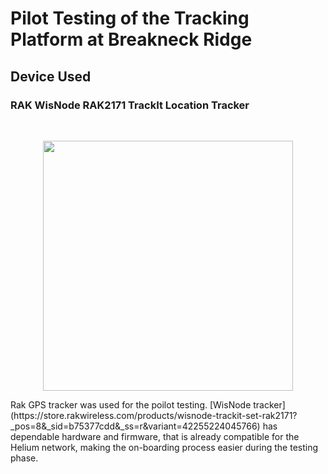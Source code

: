 # Pilot Testing of the Tracking Platform at Breakneck Ridge

## Device Used

### RAK WisNode RAK2171 TrackIt Location Tracker
<br>
<p align="center" >
<img src=https://user-images.githubusercontent.com/99907934/204183562-814e10ad-b3e6-496b-9e86-52ceff2d0d5a.png width="400"/>
</p>
Rak GPS tracker was used for the poilot testing. [WisNode tracker](https://store.rakwireless.com/products/wisnode-trackit-set-rak2171?_pos=8&_sid=b75377cdd&_ss=r&variant=42255224045766) has dependable hardware and firmware, that is already compatible for the Helium network, making the on-boarding process easier during the testing phase. 
